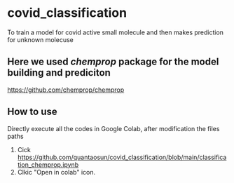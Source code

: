 # covid_classification
To train a model for covid active small molecule and then makes prediction for unknown molecuse

## Here we used *chemprop* package for the model building and prediciton
https://github.com/chemprop/chemprop

## How to use

Directly execute all the codes in Google Colab, after modification the files paths

1. Cick https://github.com/quantaosun/covid_classification/blob/main/classification_chemprop.ipynb
2. Clkic "Open in colab" icon.
